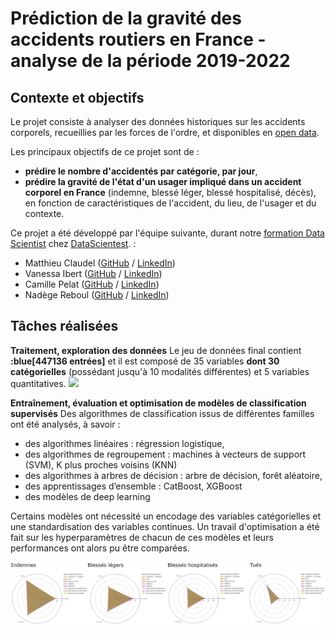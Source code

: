 # Prédiction de la gravité des accidents routiers en France - analyse de la période 2019-2022


## Contexte et objectifs

Le projet consiste à analyser des données historiques sur les accidents corporels, recueillies par les forces de l'ordre, et disponibles en [open data](https://www.data.gouv.fr/fr/datasets/bases-de-donnees-annuelles-des-accidents-corporels-de-la-circulation-routiere-annees-de-2005-a-2022/). 

Les principaux objectifs de ce projet sont de :
* **prédire le nombre d'accidentés par catégorie, par jour**,
* **prédire la gravité de l'état d'un usager impliqué dans un accident corporel en France** (indemne, blessé léger, blessé hospitalisé, décès), en fonction de caractéristiques de l'accident, du lieu, de l'usager et du contexte.

Ce projet a été développé par l'équipe suivante, durant notre [formation Data Scientist](https://datascientest.com/en/data-scientist-course) chez [DataScientest](https://datascientest.com/). : 

- Matthieu Claudel ([GitHub](https://github.com/matthieuclaudel) / [LinkedIn](http://www.linkedin.com/in/matthieu-claudel-8a927857))
- Vanessa Ibert ([GitHub](https://github.com/Vanessa-DS) / [LinkedIn](http://www.linkedin.com/in/vanessa-ibert))
- Camille Pelat ([GitHub](https://github.com/cpelat) / [LinkedIn](http://www.linkedin.com/in/camille-pelat-08a7b68a))
- Nadège Reboul ([GitHub](https://github.com/Nadege-R) / [LinkedIn](http://www.linkedin.com/in/nadege-reboul))

## Tâches réalisées
**Traitement, exploration des données**
Le jeu de données final contient **:blue[447136 entrées]** et il est composé de 35 variables **dont 30 catégorielles** (possédant jusqu'à 10 modalités différentes) et 5 variables quantitatives.
<img src="images/CarteMentale_ApresPrepro.jpg?raw=true"/>

**Entraînement, évaluation et optimisation de modèles de classification supervisés**
Des algorithmes de classification issus de différentes familles ont été analysés, à savoir :
* des algorithmes linéaires : régression logistique,
* des algorithmes de regroupement : machines à vecteurs de support (SVM), K plus proches voisins (KNN)
* des algorithmes à arbres de décision : arbre de décision, forêt aléatoire,
* des apprentissages d’ensemble : CatBoost, XGBoost
* des modèles de deep learning 

Certains modèles ont nécessité un encodage des variables catégorielles et une standardisation des variables continues.
Un travail d'optimisation a été fait sur les hyperparamètres de chacun de ces modèles et leurs performances ont alors pu être comparées. 

<img src="images/ComparaisonPerformances.png?raw=true"/>
